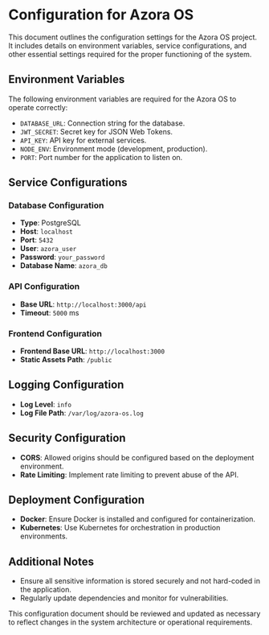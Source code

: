 # Configuration for Azora OS

This document outlines the configuration settings for the Azora OS project. It includes details on environment variables, service configurations, and other essential settings required for the proper functioning of the system.

## Environment Variables

The following environment variables are required for the Azora OS to operate correctly:

- `DATABASE_URL`: Connection string for the database.
- `JWT_SECRET`: Secret key for JSON Web Tokens.
- `API_KEY`: API key for external services.
- `NODE_ENV`: Environment mode (development, production).
- `PORT`: Port number for the application to listen on.

## Service Configurations

### Database Configuration

- **Type**: PostgreSQL
- **Host**: `localhost`
- **Port**: `5432`
- **User**: `azora_user`
- **Password**: `your_password`
- **Database Name**: `azora_db`

### API Configuration

- **Base URL**: `http://localhost:3000/api`
- **Timeout**: `5000` ms

### Frontend Configuration

- **Frontend Base URL**: `http://localhost:3000`
- **Static Assets Path**: `/public`

## Logging Configuration

- **Log Level**: `info`
- **Log File Path**: `/var/log/azora-os.log`

## Security Configuration

- **CORS**: Allowed origins should be configured based on the deployment environment.
- **Rate Limiting**: Implement rate limiting to prevent abuse of the API.

## Deployment Configuration

- **Docker**: Ensure Docker is installed and configured for containerization.
- **Kubernetes**: Use Kubernetes for orchestration in production environments.

## Additional Notes

- Ensure all sensitive information is stored securely and not hard-coded in the application.
- Regularly update dependencies and monitor for vulnerabilities.

This configuration document should be reviewed and updated as necessary to reflect changes in the system architecture or operational requirements.